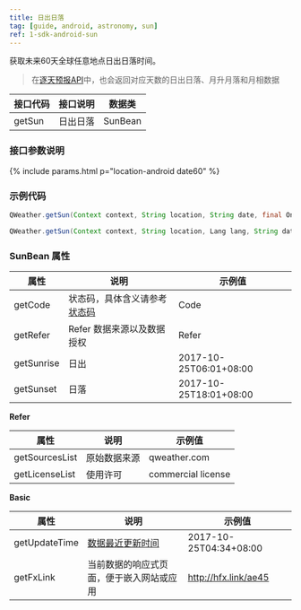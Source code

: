 ```yaml
---
title: 日出日落
tag: [guide, android, astronomy, sun]
ref: 1-sdk-android-sun
---
```


获取未来60天全球任意地点日出日落时间。

> 在[逐天预报API](/docs/api/weather)中，也会返回对应天数的日出日落、月升月落和月相数据

| 接口代码| 接口说明          | 数据类      |
| -------------- | ---------- | ----------- |
| getSun| 日出日落  | SunBean |

### 接口参数说明

{% include params.html p="location-android date60" %}

### 示例代码

```java
QWeather.getSun(Context context, String location, String date, final OnResultSunListener listener) ;

QWeather.getSun(Context context, String location, Lang lang, String date, final OnResultSunListener listener)                                
```

### SunBean 属性

| 属性                 | 说明                       | 示例值                    |
| -------------------- | -------------------------- | ------------------------- |
| getCode              | 状态码，具体含义请参考[状态码](/docs/resource/status-code/)                   | Code       |
| getRefer             | Refer 数据来源以及数据授权 | Refer                     |
| getSunrise           | 日出                   | 2017-10-25T06:01+08:00           |
| getSunset            | 日落                   | 2017-10-25T18:01+08:00           |

**Refer**

| 属性           | 说明         | 示例值             |
| -------------- | ------------ | ------------------ |
| getSourcesList | 原始数据来源 | qweather.com      |
| getLicenseList | 使用许可     | commercial license |

**Basic**

| 属性          | 说明                     | 示例值               |
| ------------- | ------------------------ | -------------------- |
| getUpdateTime | [数据最近更新时间](/docs/resource/glossary#update-time)             | 2017-10-25T04:34+08:00   |
| getFxLink     | 当前数据的响应式页面，便于嵌入网站或应用 | http://hfx.link/ae45 |
